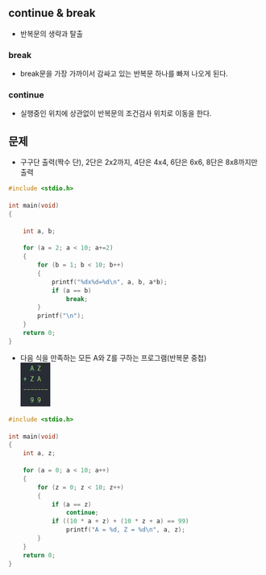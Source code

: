 ## continue & break  
- 반복문의 생략과 탈출  

### break  
- break문을 가장 가까이서 감싸고 있는 반복문 하나를 빠져 나오게 된다.  

### continue  
- 실행중인 위치에 상관없이 반복문의 조건검사 위치로 이동을 한다.  

## 문제  
- 구구단 출력(짝수 단), 2단은 2x2까지, 4단은 4x4, 6단은 6x6, 8단은 8x8까지만 출력  

```c
#include <stdio.h>

int main(void)
{

	int a, b;

	for (a = 2; a < 10; a+=2)
	{
		for (b = 1; b < 10; b++)
		{
			printf("%dx%d=%d\n", a, b, a*b);
			if (a == b)
				break;
		}
		printf("\n");
	}
	return 0;
}  
```  

- 다음 식을 만족하는 모든 A와 Z를 구하는 프로그램(반복문 중첩)   
![q2](../img/continue-and-break/1.png)     

```c
#include <stdio.h>

int main(void)
{
	int a, z;

	for (a = 0; a < 10; a++)
	{
		for (z = 0; z < 10; z++)
		{
			if (a == z)
				continue;
			if ((10 * a + z) + (10 * z + a) == 99)
				printf("A = %d, Z = %d\n", a, z);
		}
	}
	return 0;
}
```  
